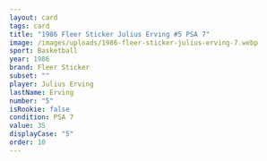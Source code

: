 ```yaml
---
layout: card
tags: card
title: "1986 Fleer Sticker Julius Erving #5 PSA 7"
image: /images/uploads/1986-fleer-sticker-julius-erving-7.webp
sport: Basketball
year: 1986
brand: Fleer Sticker
subset: ""
player: Julius Erving
lastName: Erving
number: "5"
isRookie: false
condition: PSA 7
value: 35
displayCase: "5"
order: 10
---
```

